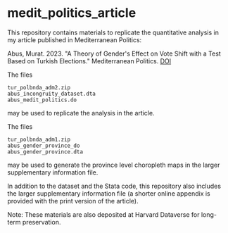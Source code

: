 # medit_politics_article
This repository contains materials to replicate the quantitative analysis in my article published in Mediterranean Politics:

Abus, Murat. 2023. "A Theory of Gender's Effect on Vote Shift with a Test Based on Turkish Elections." Mediterranean Politics. [DOI](https:://doi.org/10.1080/13629395.2023.2194154)

The files 
```
tur_polbnda_adm2.zip
abus_incongruity_dataset.dta
abus_medit_politics.do
```
may be used to replicate the analysis in the article.

The files
```
tur_polbnda_adm1.zip
abus_gender_province_do
abus_gender_province.dta
```
may be used to generate the province level choropleth maps in the larger supplementary information file.

In addition to the dataset and the Stata code, this repository also includes the larger supplementary information file (a shorter online appendix is provided with the print version of the article).

Note: These materials are also deposited at Harvard Dataverse for long-term preservation.